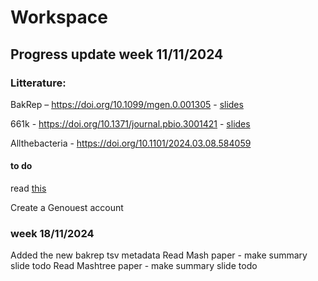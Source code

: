 # Workspace
## Progress update week 11/11/2024
### Litterature:
BakRep – https://doi.org/10.1099/mgen.0.001305 - [slides](https://docs.google.com/presentation/d/1N2KbT2aS4WPdf0QO515IXsvLDOi0kjBaDPA9ab5Ceqw/edit?usp=sharing)

661k - https://doi.org/10.1371/journal.pbio.3001421 - [slides]()

Allthebacteria - https://doi.org/10.1101/2024.03.08.584059

#### to do

read [this](https://doi.org/10.1186/s13059-016-0997-x)

Create a Genouest account
### week 18/11/2024
Added the new bakrep tsv metadata
Read Mash paper - make summary slide todo
Read Mashtree paper - make summary slide todo
